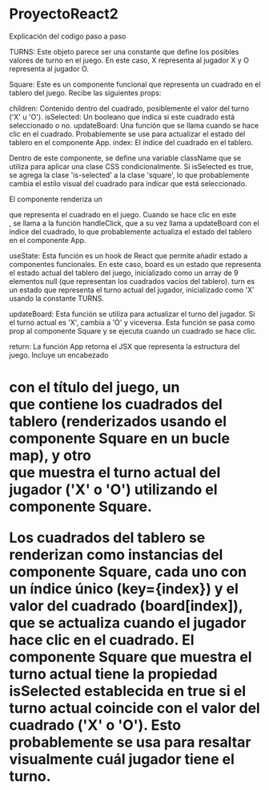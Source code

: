 # ProyectoReact2

Explicación del codigo paso a paso

TURNS: Este objeto parece ser una constante que define los posibles valores de turno en el juego. En este caso, X representa al jugador X y O representa al jugador O.

Square: Este es un componente funcional que representa un cuadrado en el tablero del juego. Recibe las siguientes props:

children: Contenido dentro del cuadrado, posiblemente el valor del turno ('X' u 'O').
isSelected: Un booleano que indica si este cuadrado está seleccionado o no.
updateBoard: Una función que se llama cuando se hace clic en el cuadrado. Probablemente se use para actualizar el estado del tablero en el componente App.
index: El índice del cuadrado en el tablero.

Dentro de este componente, se define una variable className que se utiliza para aplicar una clase CSS condicionalmente. Si isSelected es true, se agrega la clase 'is-selected' a la clase 'square', lo que probablemente cambia el estilo visual del cuadrado para indicar que está seleccionado.

El componente renderiza un <div> que representa el cuadrado en el juego. Cuando se hace clic en este <div>, se llama a la función handleClick, que a su vez llama a updateBoard con el índice del cuadrado, lo que probablemente actualiza el estado del tablero en el componente App.

useState: Esta función es un hook de React que permite añadir estado a componentes funcionales. En este caso, board es un estado que representa el estado actual del tablero del juego, inicializado como un array de 9 elementos null (que representan los cuadrados vacíos del tablero). turn es un estado que representa el turno actual del jugador, inicializado como 'X' usando la constante TURNS.

updateBoard: Esta función se utiliza para actualizar el turno del jugador. Si el turno actual es 'X', cambia a 'O' y viceversa. Esta función se pasa como prop al componente Square y se ejecuta cuando un cuadrado se hace clic.

return: La función App retorna el JSX que representa la estructura del juego. Incluye un encabezado <h1> con el título del juego, un <section> que contiene los cuadrados del tablero (renderizados usando el componente Square en un bucle map), y otro <section> que muestra el turno actual del jugador ('X' o 'O') utilizando el componente Square.

Los cuadrados del tablero se renderizan como instancias del componente Square, cada uno con un índice único (key={index}) y el valor del cuadrado (board[index]), que se actualiza cuando el jugador hace clic en el cuadrado.
El componente Square que muestra el turno actual tiene la propiedad isSelected establecida en true si el turno actual coincide con el valor del cuadrado ('X' o 'O'). Esto probablemente se usa para resaltar visualmente cuál jugador tiene el turno.
